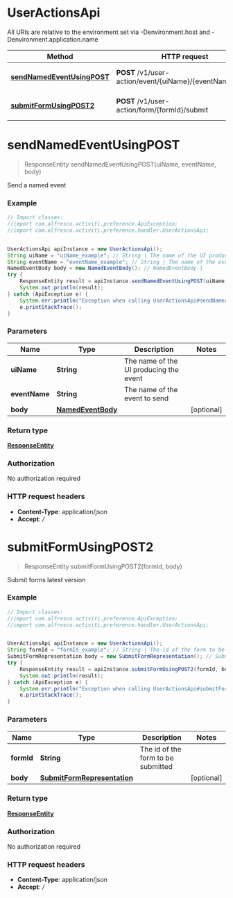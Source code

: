 # UserActionsApi

All URIs are relative to the environment set via -Denvironment.host and -Denvironment.application.name

Method | HTTP request | Description
------------- | ------------- | -------------
[**sendNamedEventUsingPOST**](UserActionsApi.md#sendNamedEventUsingPOST) | **POST** /v1/user-action/event/{uiName}/{eventName}/send | Send a named event
[**submitFormUsingPOST2**](UserActionsApi.md#submitFormUsingPOST2) | **POST** /v1/user-action/form/{formId}/submit | Submit forms latest version

<a name="sendNamedEventUsingPOST"></a>
# **sendNamedEventUsingPOST**
> ResponseEntity sendNamedEventUsingPOST(uiName, eventName, body)

Send a named event

### Example
```java
// Import classes:
//import com.alfresco.activiti.preference.ApiException;
//import com.alfresco.activiti.preference.handler.UserActionsApi;


UserActionsApi apiInstance = new UserActionsApi();
String uiName = "uiName_example"; // String | The name of the UI producing the event
String eventName = "eventName_example"; // String | The name of the event to send
NamedEventBody body = new NamedEventBody(); // NamedEventBody | 
try {
    ResponseEntity result = apiInstance.sendNamedEventUsingPOST(uiName, eventName, body);
    System.out.println(result);
} catch (ApiException e) {
    System.err.println("Exception when calling UserActionsApi#sendNamedEventUsingPOST");
    e.printStackTrace();
}
```

### Parameters

Name | Type | Description  | Notes
------------- | ------------- | ------------- | -------------
 **uiName** | **String**| The name of the UI producing the event |
 **eventName** | **String**| The name of the event to send |
 **body** | [**NamedEventBody**](NamedEventBody.md)|  | [optional]

### Return type

[**ResponseEntity**](ResponseEntity.md)

### Authorization

No authorization required

### HTTP request headers

 - **Content-Type**: application/json
 - **Accept**: */*

<a name="submitFormUsingPOST2"></a>
# **submitFormUsingPOST2**
> ResponseEntity submitFormUsingPOST2(formId, body)

Submit forms latest version

### Example
```java
// Import classes:
//import com.alfresco.activiti.preference.ApiException;
//import com.alfresco.activiti.preference.handler.UserActionsApi;


UserActionsApi apiInstance = new UserActionsApi();
String formId = "formId_example"; // String | The id of the form to be submitted
SubmitFormRepresentation body = new SubmitFormRepresentation(); // SubmitFormRepresentation | 
try {
    ResponseEntity result = apiInstance.submitFormUsingPOST2(formId, body);
    System.out.println(result);
} catch (ApiException e) {
    System.err.println("Exception when calling UserActionsApi#submitFormUsingPOST2");
    e.printStackTrace();
}
```

### Parameters

Name | Type | Description  | Notes
------------- | ------------- | ------------- | -------------
 **formId** | **String**| The id of the form to be submitted |
 **body** | [**SubmitFormRepresentation**](SubmitFormRepresentation.md)|  | [optional]

### Return type

[**ResponseEntity**](ResponseEntity.md)

### Authorization

No authorization required

### HTTP request headers

 - **Content-Type**: application/json
 - **Accept**: */*

